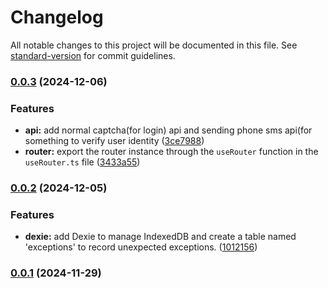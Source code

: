 # Changelog

All notable changes to this project will be documented in this file. See [standard-version](https://github.com/conventional-changelog/standard-version) for commit guidelines.

### [0.0.3](https://github.com/Asteroid77/zw-energy-admin-frontend/compare/v0.0.2...v0.0.3) (2024-12-06)


### Features

* **api:** add normal captcha(for login) api and sending phone sms api(for something to verify user identity ([3ce7988](https://github.com/Asteroid77/zw-energy-admin-frontend/commit/3ce798809ec3c4577cffff682498b4bc4e941550))
* **router:** export the router instance through the `useRouter` function in the `useRouter.ts` file ([3433a55](https://github.com/Asteroid77/zw-energy-admin-frontend/commit/3433a55b91b5cbfbab6629c0712b975e26cd8ae4))

### [0.0.2](https://github.com/Asteroid77/zw-energy-admin-frontend/compare/v0.0.0...v0.0.2) (2024-12-05)


### Features

* **dexie:** add Dexie to manage IndexedDB and create a table named 'exceptions' to record unexpected exceptions. ([1012156](https://github.com/Asteroid77/zw-energy-admin-frontend/commit/1012156003938a035ee99327396684f1a53f7da4))

### [0.0.1](https://github.com/Asteroid77/zw-energy-admin-frontend/compare/v0.0.0...v0.0.1) (2024-11-29)
